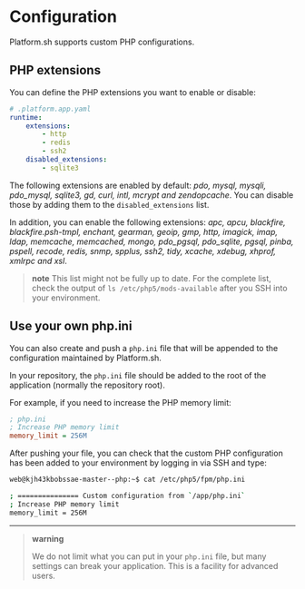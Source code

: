 # Configuration

Platform.sh supports custom PHP configurations.

## PHP extensions

You can define the PHP extensions you want to enable or disable:

```yaml
# .platform.app.yaml
runtime:
    extensions:
        - http
        - redis
        - ssh2
    disabled_extensions:
        - sqlite3
```

The following extensions are enabled by default: *pdo, mysql, mysqli,
pdo\_mysql, sqlite3, gd, curl, intl, mcrypt and zendopcache*. You can
disable those by adding them to the `disabled_extensions` list.

In addition, you can enable the following extensions: *apc, apcu,
blackfire, blackfire.psh-tmpl, enchant, gearman, geoip, gmp, http,
imagick, imap, ldap, memcache, memcached, mongo, pdo\_pgsql,
pdo\_sqlite, pgsql, pinba, pspell, recode, redis, snmp, spplus, ssh2,
tidy, xcache, xdebug, xhprof, xmlrpc and xsl*.

> **note**
> This list might not be fully up to date. For the complete list, check the output of `ls /etc/php5/mods-available` after you SSH into your environment.

## Use your own php.ini

You can also create and push a `php.ini` file that will be appended to
the configuration maintained by Platform.sh.

In your repository, the `php.ini` file should be added to the root of
the application (normally the repository root).

For example, if you need to increase the PHP memory limit:

```ini
; php.ini
; Increase PHP memory limit
memory_limit = 256M
```

After pushing your file, you can check that the custom PHP configuration
has been added to your environment by logging in via SSH and type:

```bash
web@kjh43kbobssae-master--php:~$ cat /etc/php5/fpm/php.ini

; =============== Custom configuration from `/app/php.ini`
; Increase PHP memory limit
memory_limit = 256M
```

------------------------------------------------------------------------

> **warning**
>
> We do not limit what you can put in your `php.ini` file, but many
> settings can break your application. This is a facility for advanced
> users.

